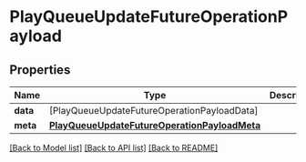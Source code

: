 # PlayQueueUpdateFutureOperationPayload

## Properties
Name | Type | Description | Notes
------------ | ------------- | ------------- | -------------
**data** | [PlayQueueUpdateFutureOperationPayloadData] |  | 
**meta** | [**PlayQueueUpdateFutureOperationPayloadMeta**](PlayQueueUpdateFutureOperationPayloadMeta.md) |  | 

[[Back to Model list]](../README.md#documentation-for-models) [[Back to API list]](../README.md#documentation-for-api-endpoints) [[Back to README]](../README.md)


